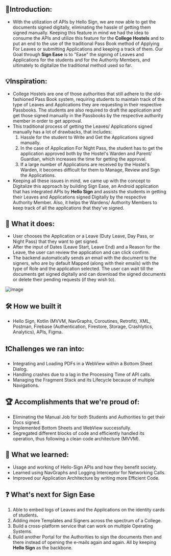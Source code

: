 ## 🥁Introduction:

- With the utilization of APIs by Hello Sign, we are now able to get the documents signed digitally,
  eliminating the hassle of getting them signed manually. Keeping this feature in mind we had the 
  idea to consume the APIs and utilize this feature for the **College Hostels** and to put an 
  end to the use of the traditional Pass Book method of Applying For Leaves or submitting Applications 
  and keeping a track of them. Our Goal through **Sign Ease** is to "Ease" the signing of Leaves and
  Applications for the students and for the Authority Members, and ultimately to digitalize the 
  traditional method used so far.

## 💡Inspiration:

- College Hostels are one of those authorities that still adhere to the old-fashioned Pass Book system,
  requiring students to maintain track of the type of Leaves and Applications they are requesting in
  their respective Passbooks. The students are also required to draft the application and get those
  signed manually in the Passbooks by the respective authority member in order to get approval.
- This traditional process of getting the Leaves/ Applications signed manually has a lot of drawbacks,
  that includes:
  1. Hassle for the student to Write and Get the Applications signed manually.
  2. In the case of Application For Night Pass, the student has to get the application approved both by the 
     Hostel's Warden and Parent/ Guardian, which increases the time for getting the approval.
  3. If a large number of Applications are received by the Hostel's Warden, it becomes difficult for
     them to Manage, Review and Sign the Applications.
- Keeping all these issues in mind, we came up with the concept to Digitalize this approach by building
  Sign Ease, an Android application that has integrated APIs by **Hello Sign** and assists the students 
  in getting their Leaves and Applications signed Digitally by the respective Authority Member. Also, it 
  helps the Wardens/ Authority Members to keep track of all the applications that they've signed.


## 💬 What it does:

- User chooses the Application or a Leave (Duty Leave, Day Pass, or Night Pass) that they want to get signed.
- After the input of Dates (Leave Start, Leave End) and a Reason for the Leave, the user can review the application
  and can click confirm. 
- The backend automatically sends an email with the document to the signers, who are by default Mapped (along with their emails)
  with the type of Role and the application selected. The user can wait till the documents get signed digitally and 
  can download the signed documents or delete their pending requests (if they wish to).
  
 ![image](https://user-images.githubusercontent.com/73310532/192141153-937039c3-e02d-41bb-a4ce-c95a196cf6ff.png)
  
## 🛠 How we built it

- Hello Sign, Kotlin (MVVM, NavGraphs, Coroutines, Retrofit), XML, Postman, Firebase (Authentication, Firestore, Storage, Crashlytics, Analytics), APIs, Figma.

## ❗Challenges we ran into:

- Integrating and Loading PDFs in a WebView within a Bottom Sheet Dialog.
- Handling crashes due to a lag in the Processing Time of API calls.
- Managing the Fragment Stack and its Lifecycle because of multiple Navigations.

## 🏆 Accomplishments that we're proud of:
- Eliminating the Manual Job for both Students and Authorities to get their Docs signed.
- Implemented Bottom Sheets and WebView successfully.
- Segregated different blocks of code and efficiently handled its operation, thus following a clean code architecture (MVVM).

## 📙 What we learned:
- Usage and working of Hello-Sign APIs and how they benefit society.
- Learned using NavGraphs and Logging Interceptor for Networking Calls.
- Improved our Application Architecture by writing more Efficient Code.

## ❓ What's next for Sign Ease

1. Able to embed logs of Leaves and the Applications on the identity cards of students.
2. Adding more Templates and Signers across the spectrum of a College.
3. Build a cross-platform service that can work on multiple Operating Systems.
4. Build another Portal for the Authorities to sign the documents then and there instead of
   opening the e-mails again and again. All by keeping **Hello Sign** as the backbone.
   
##
